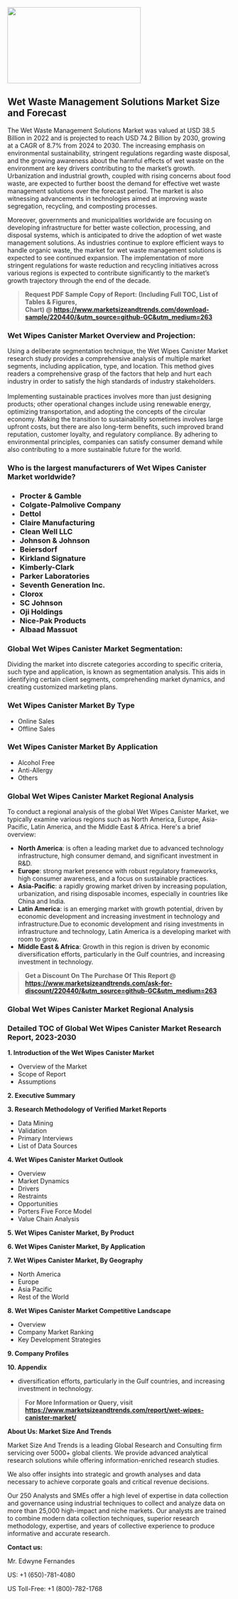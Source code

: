 <p><img class="alignnone size-medium wp-image-20088" src="https://ffe5etoiles.com/wp-content/uploads/2024/12/MST1-300x171.png" alt="" width="300" height="171" /></p><h2>Wet Waste Management Solutions Market Size and Forecast</h2><p>The Wet Waste Management Solutions Market was valued at USD 38.5 Billion in 2022 and is projected to reach USD 74.2 Billion by 2030, growing at a CAGR of 8.7% from 2024 to 2030. The increasing emphasis on environmental sustainability, stringent regulations regarding waste disposal, and the growing awareness about the harmful effects of wet waste on the environment are key drivers contributing to the market’s growth. Urbanization and industrial growth, coupled with rising concerns about food waste, are expected to further boost the demand for effective wet waste management solutions over the forecast period. The market is also witnessing advancements in technologies aimed at improving waste segregation, recycling, and composting processes.</p><p>Moreover, governments and municipalities worldwide are focusing on developing infrastructure for better waste collection, processing, and disposal systems, which is anticipated to drive the adoption of wet waste management solutions. As industries continue to explore efficient ways to handle organic waste, the market for wet waste management solutions is expected to see continued expansion. The implementation of more stringent regulations for waste reduction and recycling initiatives across various regions is expected to contribute significantly to the market’s growth trajectory through the end of the decade.</p></p><blockquote id="" class=""><strong>Request PDF Sample Copy of Report: (Including Full TOC, List of Tables &amp; Figures, Chart)&nbsp;@&nbsp;<strong><a href="https://www.marketsizeandtrends.com/download-sample/220440/&utm_source=github-GC&utm_medium=263" target="_blank">https://www.marketsizeandtrends.com/download-sample/220440/&utm_source=github-GC&utm_medium=263</a></strong></strong></blockquote><h3 id="" class="">Wet Wipes Canister Market&nbsp;Overview and Projection:</h3><p id="" class="">Using a deliberate segmentation technique, the Wet Wipes Canister Market research study provides a comprehensive analysis of multiple market segments, including application, type, and location. This method gives readers a comprehensive grasp of the factors that help and hurt each industry in order to satisfy the high standards of industry stakeholders. <br /> <br />Implementing sustainable practices involves more than just designing products; other operational changes include using renewable energy, optimizing transportation, and adopting the concepts of the circular economy. Making the transition to sustainability sometimes involves large upfront costs, but there are also long-term benefits, such improved brand reputation, customer loyalty, and regulatory compliance. By adhering to environmental principles, companies can satisfy consumer demand while also contributing to a more sustainable future for the world.</p><h3 id="" class="">Who is the largest manufacturers of&nbsp;Wet Wipes Canister Market worldwide?</h3><h3 class=""><p><ul><li>Procter & Gamble </li><li> Colgate-Palmolive Company </li><li> Dettol </li><li> Claire Manufacturing </li><li> Clean Well LLC </li><li> Johnson & Johnson </li><li> Beiersdorf </li><li> Kirkland Signature </li><li> Kimberly-Clark </li><li> Parker Laboratories </li><li> Seventh Generation Inc. </li><li> Clorox </li><li> SC Johnson </li><li> Oji Holdings </li><li> Nice-Pak Products </li><li> Albaad Massuot</li></ul></p></h3><h3 id="" class="">Global&nbsp;Wet Wipes Canister Market Segmentation:</h3><p id="" class="">Dividing the market into discrete categories according to specific criteria, such type and application, is known as segmentation analysis. This aids in identifying certain client segments, comprehending market dynamics, and creating customized marketing plans.</p><h3 id="" class="">Wet Wipes Canister Market&nbsp;By Type</h3><p><p><ul><li>Online Sales</li><li> Offline Sales</p></li></ul></p></p><h3 id="" class="">Wet Wipes Canister Market&nbsp;By Application</h3><p class=""><p><ul><li>Alcohol Free</li><li> Anti-Allergy</li><li> Others</li></ul></p></p><h3 id="" class="">Global Wet Wipes Canister Market Regional Analysis</h3><p id="" class="">To conduct a regional analysis of the global Wet Wipes Canister Market, we typically examine various regions such as North America, Europe, Asia-Pacific, Latin America, and the Middle East &amp; Africa. Here's a brief overview:</p><ul><li><strong>North America</strong>: is often a leading market due to advanced technology infrastructure, high consumer demand, and significant investment in R&amp;D.</li><li><strong>Europe</strong>: strong market presence with robust regulatory frameworks, high consumer awareness, and a focus on sustainable practices.</li><li><strong>Asia-Pacific</strong>: a rapidly growing market driven by increasing population, urbanization, and rising disposable incomes, especially in countries like China and India.</li><li><strong>Latin America</strong>: is an emerging market with growth potential, driven by economic development and increasing investment in technology and infrastructure.Due to economic development and rising investments in infrastructure and technology, Latin America is a developing market with room to grow.</li><li><strong>Middle East &amp; Africa</strong>: Growth in this region is driven by economic diversification efforts, particularly in the Gulf countries, and increasing investment in technology.</li></ul><blockquote id="" class=""><strong>Get a Discount On The Purchase Of This Report @ <strong><a href="https://www.marketsizeandtrends.com/ask-for-discount/220440/&utm_source=github-GC&utm_medium=263" target="_blank">https://www.marketsizeandtrends.com/ask-for-discount/220440/&utm_source=github-GC&utm_medium=263</a></strong></strong></blockquote><h3 id="" class="">Global Wet Wipes Canister Market Regional Analysis</h3><h3 id="" class="">Detailed TOC of Global Wet Wipes Canister Market Research Report, 2023-2030</h3><p id="" class=""><strong>1. Introduction of the Wet Wipes Canister Market</strong></p><ul><li>Overview of the Market</li><li>Scope of Report</li><li>Assumptions</li></ul><p id="" class=""><strong>2. Executive Summary</strong></p><p id="" class=""><strong>3. Research Methodology of Verified Market Reports</strong></p><ul><li>Data Mining</li><li>Validation</li><li>Primary Interviews</li><li>List of Data Sources</li></ul><p id="" class=""><strong>4. Wet Wipes Canister Market Outlook</strong></p><ul><li>Overview</li><li>Market Dynamics</li><li>Drivers</li><li>Restraints</li><li>Opportunities</li><li>Porters Five Force Model</li><li>Value Chain Analysis</li></ul><p id="" class=""><strong>5. Wet Wipes Canister Market, By Product</strong></p><p id="" class=""><strong>6. Wet Wipes Canister Market, By Application</strong></p><p id="" class=""><strong>7. Wet Wipes Canister Market, By Geography</strong></p><ul><li>North America</li><li>Europe</li><li>Asia Pacific</li><li>Rest of the World</li></ul><p id="" class=""><strong>8. Wet Wipes Canister Market Competitive Landscape</strong></p><ul><li>Overview</li><li>Company Market Ranking</li><li>Key Development Strategies</li></ul><p id="" class=""><strong>9. Company Profiles</strong></p><p id="" class=""><strong>10. Appendix</strong></p><ul><li>diversification efforts, particularly in the Gulf countries, and increasing investment in technology.</li></ul><blockquote id="" class=""><strong>For More Information or Query, visit <strong><strong><a href="https://www.marketsizeandtrends.com/report/wet-wipes-canister-market/" target="_blank">https://www.marketsizeandtrends.com/report/wet-wipes-canister-market/</a></strong></strong></strong></blockquote><p id="" class=""><strong>About Us: Market Size And Trends</strong></p><p id="" class="">Market Size And Trends is a leading Global Research and Consulting firm servicing over 5000+ global clients. We provide advanced analytical research solutions while offering information-enriched research studies.</p><p id="" class="">We also offer insights into strategic and growth analyses and data necessary to achieve corporate goals and critical revenue decisions.</p><p id="" class="">Our 250 Analysts and SMEs offer a high level of expertise in data collection and governance using industrial techniques to collect and analyze data on more than 25,000 high-impact and niche markets. Our analysts are trained to combine modern data collection techniques, superior research methodology, expertise, and years of collective experience to produce informative and accurate research.</p><p id="" class=""><strong>Contact us:</strong></p><p id="" class="">Mr. Edwyne Fernandes</p><p id="" class="">US: +1 (650)-781-4080</p><p id="" class="">US Toll-Free: +1 (800)-782-1768</p>
